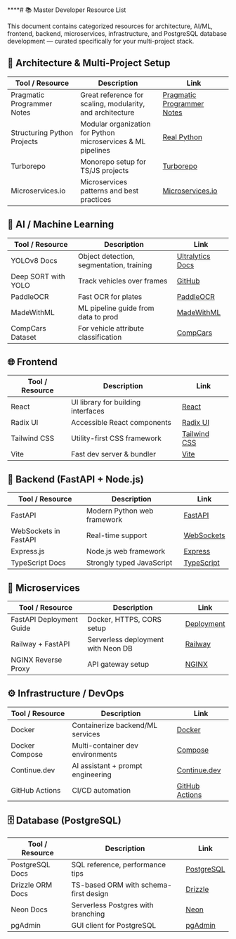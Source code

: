 ****# 📚 Master Developer Resource List

This document contains categorized resources for architecture, AI/ML, frontend, backend, microservices, infrastructure, and PostgreSQL database development — curated specifically for your multi-project stack.

## 🧠 Architecture & Multi-Project Setup

| Tool / Resource             | Description                                                        | Link |
|-----------------------------|--------------------------------------------------------------------|------|
| Pragmatic Programmer Notes | Great reference for scaling, modularity, and architecture         | [Pragmatic Programmer Notes](https://gist.github.com/mattharrison/ed10e568f5f19945cb99) |
| Structuring Python Projects | Modular organization for Python microservices & ML pipelines      | [Real Python](https://realpython.com/python-application-layouts/) |
| Turborepo                  | Monorepo setup for TS/JS projects                                 | [Turborepo](https://turbo.build/repo/docs) |
| Microservices.io           | Microservices patterns and best practices                         | [Microservices.io](https://microservices.io/) |

## 🧠 AI / Machine Learning

| Tool / Resource             | Description                                                        | Link |
|-----------------------------|--------------------------------------------------------------------|------|
| YOLOv8 Docs                | Object detection, segmentation, training                          | [Ultralytics Docs](https://docs.ultralytics.com/) |
| Deep SORT with YOLO        | Track vehicles over frames                                        | [GitHub](https://github.com/mikel-brostrom/Yolov5_DeepSort_Pytorch) |
| PaddleOCR                  | Fast OCR for plates                                                | [PaddleOCR](https://github.com/PaddlePaddle/PaddleOCR) |
| MadeWithML                 | ML pipeline guide from data to prod                               | [MadeWithML](https://madewithml.com/) |
| CompCars Dataset           | For vehicle attribute classification                              | [CompCars](http://mmlab.ie.cuhk.edu.hk/datasets/comp_cars/) |

## 🌐 Frontend

| Tool / Resource             | Description                                                        | Link |
|-----------------------------|--------------------------------------------------------------------|------|
| React                      | UI library for building interfaces                                | [React](https://react.dev/) |
| Radix UI                   | Accessible React components                                       | [Radix UI](https://www.radix-ui.com/docs/primitives/overview/introduction) |
| Tailwind CSS               | Utility-first CSS framework                                       | [Tailwind CSS](https://tailwindcss.com/docs) |
| Vite                       | Fast dev server & bundler                                         | [Vite](https://vitejs.dev/guide/) |

## 🧰 Backend (FastAPI + Node.js)

| Tool / Resource             | Description                                                        | Link |
|-----------------------------|--------------------------------------------------------------------|------|
| FastAPI                    | Modern Python web framework                                       | [FastAPI](https://fastapi.tiangolo.com/) |
| WebSockets in FastAPI      | Real-time support                                                  | [WebSockets](https://fastapi.tiangolo.com/advanced/websockets/) |
| Express.js                 | Node.js web framework                                              | [Express](https://expressjs.com/en/5x/api.html) |
| TypeScript Docs            | Strongly typed JavaScript                                          | [TypeScript](https://www.typescriptlang.org/docs/) |

## 🧩 Microservices

| Tool / Resource             | Description                                                        | Link |
|-----------------------------|--------------------------------------------------------------------|------|
| FastAPI Deployment Guide   | Docker, HTTPS, CORS setup                                         | [Deployment](https://fastapi.tiangolo.com/deployment/) |
| Railway + FastAPI          | Serverless deployment with Neon DB                                | [Railway](https://docs.railway.app/guides/fastapi) |
| NGINX Reverse Proxy        | API gateway setup                                                 | [NGINX](https://docs.nginx.com/nginx/admin-guide/web-server/reverse-proxy/) |

## ⚙️ Infrastructure / DevOps

| Tool / Resource             | Description                                                        | Link |
|-----------------------------|--------------------------------------------------------------------|------|
| Docker                     | Containerize backend/ML services                                  | [Docker](https://docs.docker.com/) |
| Docker Compose             | Multi-container dev environments                                  | [Compose](https://docs.docker.com/compose/) |
| Continue.dev               | AI assistant + prompt engineering                                 | [Continue.dev](https://continue.dev/docs) |
| GitHub Actions             | CI/CD automation                                                  | [GitHub Actions](https://docs.github.com/en/actions) |

## 🗄️ Database (PostgreSQL)

| Tool / Resource             | Description                                                        | Link |
|-----------------------------|--------------------------------------------------------------------|------|
| PostgreSQL Docs            | SQL reference, performance tips                                   | [PostgreSQL](https://www.postgresql.org/docs/) |
| Drizzle ORM Docs           | TS-based ORM with schema-first design                            | [Drizzle](https://orm.drizzle.team/docs/sql-schema) |
| Neon Docs                  | Serverless Postgres with branching                               | [Neon](https://neon.tech/docs/introduction) |
| pgAdmin                    | GUI client for PostgreSQL                                          | [pgAdmin](https://www.pgadmin.org/) |
